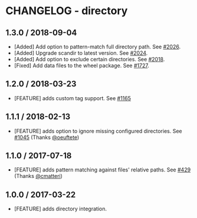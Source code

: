 # CHANGELOG - directory

## 1.3.0 / 2018-09-04

* [Added] Add option to pattern-match full directory path. See [#2026](https://github.com/DataDog/integrations-core/pull/2026).
* [Added] Upgrade scandir to latest version. See [#2024](https://github.com/DataDog/integrations-core/pull/2024).
* [Added] Add option to exclude certain directories. See [#2018](https://github.com/DataDog/integrations-core/pull/2018).
* [Fixed] Add data files to the wheel package. See [#1727](https://github.com/DataDog/integrations-core/pull/1727).

## 1.2.0 / 2018-03-23

* [FEATURE] adds custom tag support. See [#1165][]

## 1.1.1 / 2018-02-13

* [FEATURE] adds option to ignore missing configured directories. See [#1045][] (Thanks [@oeuftete][])

## 1.1.0 / 2017-07-18

* [FEATURE] adds pattern matching against files' relative paths. See [#429][] (Thanks [@cmatteri][])

## 1.0.0 / 2017-03-22

* [FEATURE] adds directory integration.

[#429]: https://github.com/DataDog/integrations-core/pull/429

<!--- The following link definition list is generated by PimpMyChangelog --->
[#1165]: https://github.com/DataDog/integrations-core/pull/1165
[#429]: https://github.com/DataDog/integrations-core/issues/429
[#1045]: https://github.com/DataDog/integrations-core/issues/1045
[@cmatteri]: https://github.com/cmatteri
[@oeuftete]: https://github.com/oeuftete
